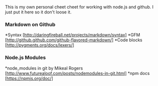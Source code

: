 This is my own personal cheet cheet for working with node.js and github. I just put
it here so it don't loose it.

### Markdown on Github
*Syntax [http://daringfireball.net/projects/markdown/syntax]
*GFM [http://github.github.com/github-flavored-markdown/]
*Code blocks [http://pygments.org/docs/lexers/]

### Node.js Modules
*node_modules in git by Mikeal Rogers [http://www.futurealoof.com/posts/nodemodules-in-git.html]
*npm docs [https://npmjs.org/doc/]

